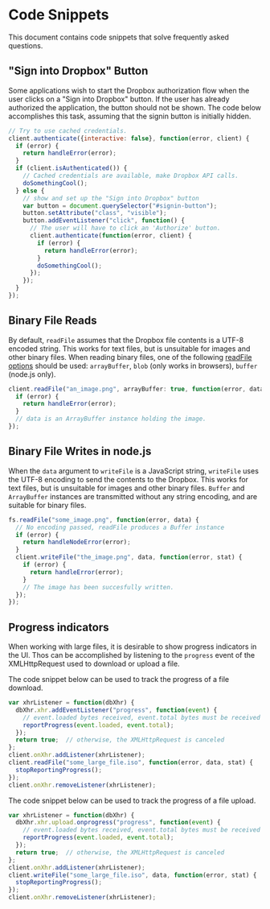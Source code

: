 # Code Snippets

This document contains code snippets that solve frequently asked questions.


## "Sign into Dropbox" Button

Some applications wish to start the Dropbox authorization flow when the user
clicks on a "Sign into Dropbox" button. If the user has already authorized the
application, the button should not be shown. The code below accomplishes this
task, assuming that the signin button is initially hidden.

```javascript
// Try to use cached credentials.
client.authenticate({interactive: false}, function(error, client) {
  if (error) {
    return handleError(error);
  }
  if (client.isAuthenticated()) {
    // Cached credentials are available, make Dropbox API calls.
    doSomethingCool();
  } else {
    // show and set up the "Sign into Dropbox" button
    var button = document.querySelector("#signin-button");
    button.setAttribute("class", "visible");
    button.addEventListener("click", function() {
      // The user will have to click an 'Authorize' button.
      client.authenticate(function(error, client) {
        if (error) {
          return handleError(error);
        }
        doSomethingCool();
      });
    });
  }
});
```


## Binary File Reads

By default, `readFile` assumes that the Dropbox file contents is a UTF-8
encoded string. This works for text files, but is unsuitable for images and
other binary files. When reading binary files, one of the following
[readFile options](http://coffeedoc.info/github/dropbox/dropbox-js/master/classes/Dropbox/Client.html#readFile-instance)
should be used: `arrayBuffer`, `blob` (only works in browsers),
`buffer` (node.js only).

```javascript
client.readFile("an_image.png", arrayBuffer: true, function(error, data) {
  if (error) {
    return handleError(error);
  }
  // data is an ArrayBuffer instance holding the image.
});
```


## Binary File Writes in node.js

When the `data` argument to `writeFile` is a JavaScript string, `writeFile`
uses the UTF-8 encoding to send the contents to the Dropbox. This works for
text files, but is unsuitable for images and other binary files. `Buffer` and
`ArrayBuffer` instances are transmitted without any string encoding, and are
suitable for binary files.

```javascript
fs.readFile("some_image.png", function(error, data) {
  // No encoding passed, readFile produces a Buffer instance
  if (error) {
    return handleNodeError(error);
  }
  client.writeFile("the_image.png", data, function(error, stat) {
    if (error) {
      return handleError(error);
    }
    // The image has been succesfully written.
  });
});
```


## Progress indicators

When working with large files, it is desirable to show progress indicators in
the UI. Thos can be accomplished by listening to the `progress` event of the
XMLHttpRequest used to download or upload a file.

The code snippet below can be used to track the progress of a file download.

```javascript
var xhrListener = function(dbXhr) {
  dbXhr.xhr.addEventListener("progress", function(event) {
    // event.loaded bytes received, event.total bytes must be received
    reportProgress(event.loaded, event.total);
  });
  return true;  // otherwise, the XMLHttpRequest is canceled
};
client.onXhr.addListener(xhrListener);
client.readFile("some_large_file.iso", function(error, data, stat) {
  stopReportingProgress();
});
client.onXhr.removeListener(xhrListener);
```

The code snippet below can be used to track the progress of a file upload.

```javascript
var xhrListener = function(dbXhr) {
  dbXhr.xhr.upload.onprogress("progress", function(event) {
    // event.loaded bytes received, event.total bytes must be received
    reportProgress(event.loaded, event.total);
  });
  return true;  // otherwise, the XMLHttpRequest is canceled
};
client.onXhr.addListener(xhrListener);
client.writeFile("some_large_file.iso", data, function(error, stat) {
  stopReportingProgress();
});
client.onXhr.removeListener(xhrListener);
```
